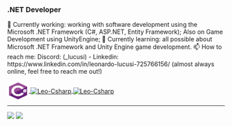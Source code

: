 ### .NET Developer
<div>
🔭 Currently working: working with software development using the Microsoft .NET Framework (C#, ASP.NET, Entity Framework); Also on Game Development using UnityEngine;
🌱 Currently learning: all possible about Microsoft .NET Framework and Unity Engine game development.
📫 How to reach me: Discord: (_lucusi) - Linkedin: https://www.linkedin.com/in/leonardo-lucusi-725766156/ (almost always online, feel free to reach me out!)
</div>
<div align="center">
  <a href="https://github.com/leonardolucusi">
</div>
  <div style="display: inline_block"><br>
  <img align="center" alt="Leo-Csharp" height="40" width="50" src="https://raw.githubusercontent.com/devicons/devicon/master/icons/csharp/csharp-original.svg">
  <img align="center" alt="Leo-Csharp" height="40" width="50" src="https://cdn.jsdelivr.net/gh/devicons/devicon@latest/icons/dotnetcore/dotnetcore-original.svg" />
  <img align="center" alt="Leo-Csharp" height="40" width="50" src="https://cdn.jsdelivr.net/gh/devicons/devicon@latest/icons/git/git-original.svg" />
</div>
<hr>
<div> 
  <a href = "mailto:leonardolucusi@gmail.com"><img src="https://img.shields.io/badge/-Gmail-%23333?style=for-the-badge&logo=gmail&logoColor=white" target="_blank"></a>
  <a href="https://www.linkedin.com/in/leonardo-lucusi-725766156/" target="_blank"><img src="https://img.shields.io/badge/-LinkedIn-%230077B5?style=for-the-badge&logo=linkedin&logoColor=white" target="_blank"></a>  
</div>
